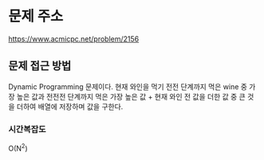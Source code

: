 # 문제 주소
https://www.acmicpc.net/problem/2156

## 문제 접근 방법
Dynamic Programming 문제이다. 현재 와인을 먹기 전전 단계까지 먹은 wine 중 가장 높은 값과 전전전 단계까지 먹은 가장 높은 값 + 현재 와인 전 값을 더한 값 중 큰 것을 더하여 배열에 저장하며 값을 구한다.

### 시간복잡도
O(N<sup>2</sup>)
